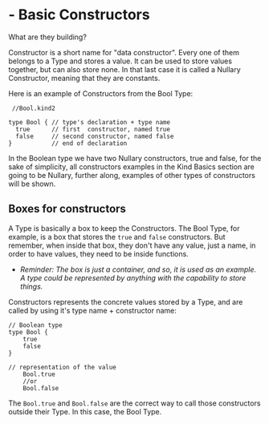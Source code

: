 # - Basic Constructors

What are they building?

Constructor is a short name for "data constructor". Every one of them belongs to a Type and stores a value. It can be used to store values together, but can also store none. In that last case it is called a Nullary Constructor, meaning that they are constants.

Here is an example of Constructors from the Bool Type:

```rs, ignore
 //Bool.kind2

type Bool { // type's declaration + type name
  true      // first  constructor, named true
  false     // second constructor, named false
}           // end of declaration
```

In the Boolean type we have two Nullary constructors, true and false, for the sake of simplicity, all constructors examples in the Kind Basics section are going to be Nullary, further along, examples of other types of constructors will be shown.

## Boxes for constructors

A Type is basically a box to keep the Constructors. The Bool Type, for example, is a box that stores the ``true`` and ``false`` constructors. But remember, when inside that box, they don't have any value, just a name, in order to have values, they need to be inside functions.

- *Reminder: The box is just a container, and so, it is used as an example. A type could be represented by anything with the capability to store things.*

Constructors represents the concrete values stored by a Type, and are called by using it's type name + constructor name:

```rs, ignore
// Boolean type
type Bool {
    true
    false
}

// representation of the value
    Bool.true
    //or
    Bool.false
```
The ``Bool.true`` and ``Bool.false`` are the correct way to call those constructors outside their Type. In this case, the Bool Type.